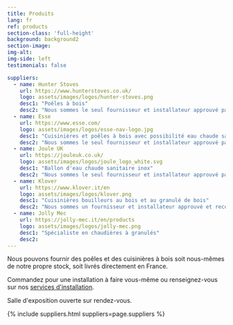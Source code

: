 ```yaml
---
title: Produits
lang: fr
ref: products
section-class: 'full-height'
background: background2
section-image: 
img-alt:
img-side: left
testimonials: false

suppliers:
  - name: Hunter Stoves
    url: https://www.hunterstoves.co.uk/
    logo: assets/images/logos/hunter-stoves.png
    desc1: "Poêles à bois"
    desc2: "Nous sommes le seul fournisseur et installateur approuvé par Hunter en Bretagne"
  - name: Esse
    url: https://www.esse.com/
    logo: assets/images/logos/esse-nav-logo.jpg
    desc1: "Cuisinières et poêles à bois avec possibilité eau chaude sanitaire, cuisinières électrique"
    desc2: "Nous sommes le seul fournisseur et installateur approuvé par Esse en Bretagne"
  - name: Joule UK
    url: https://jouleuk.co.uk/
    logo: assets/images/logos/joule_logo_white.svg
    desc1: "Ballon d'eau chaude sanitaire inox"
    desc2: "Nous sommes le seul fournisseur et installateur approuvé par Joule en Bretagne"
  - name: Klover
    url: https://www.klover.it/en
    logo: assets/images/logos/klover.png
    desc1: "Cuisinières bouilleurs au bois et au granulé de bois"
    desc2: "Nous sommes un fournisseur et installateur approuvé et recommandé par Klover en Bretagne"
  - name: Jolly Mec
    url: https://jolly-mec.it/en/products
    logo: assets/images/logos/jolly-mec.png
    desc1: "Spécialiste en chaudières à granulés"
    desc2: 
---
```

Nous pouvons fournir des poêles et des cuisinières à bois soit nous-mêmes de notre propre stock, soit livrés directement en France.

Commandez pour une installation à faire vous-même ou renseignez-vous sur nos [services d'installation](#services).

Salle d'exposition ouverte sur rendez-vous.

{% include suppliers.html suppliers=page.suppliers %}
